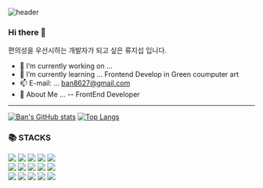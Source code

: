 ![header](https://capsule-render.vercel.app/api?type=waving&color=timeGradient&height=300&section=header&text=Jiseop%20GitHub&fontSize=90&animation=fadeIn)
### Hi there 👋
편의성을 우선시하는 개발자가 되고 싶은 류지섭 입니다.
- 🔭 I’m currently working on ...
- 🌱 I’m currently learning ... Frontend Develop in Green coumputer art 
- 📫 E-mail: ... ban8627@gmail.com
- 💬 About Me ...
-- FrontEnd Developer

---
[![Ban's GitHub stats](https://github-readme-stats.vercel.app/api?username=ban8627)](https://github.com/ban8627/github-readme-stats)
[![Top Langs](https://github-readme-stats.vercel.app/api/top-langs/?username=ban8627&layout=compact)](https://github.com/ban8627/github-readme-stats)

<div align=left><h3>📚 STACKS</h3></div>
<div align="left"> 
<img src="https://img.shields.io/badge/html5-E34F26?style=for-the-badge&logo=html5&logoColor=white">
<img src="https://img.shields.io/badge/css-1572B6?style=for-the-badge&logo=css3&logoColor=white">
<img src="https://img.shields.io/badge/Sass-CC6699?style=for-the-badge&logo=sass&logoColor=white">
<img src="https://img.shields.io/badge/javascript-F7DF1E?style=for-the-badge&logo=javascript&logoColor=white">
<img src="https://img.shields.io/badge/jquery-0769AD?style=for-the-badge&logo=jquery&logoColor=white"><br/>
<img src="https://img.shields.io/badge/vue.js-4FC08D?style=for-the-badge&logo=vue.js&logoColor=white">
<img src="https://img.shields.io/badge/react-61DAFB?style=for-the-badge&logo=react&logoColor=white">
<img src="https://img.shields.io/badge/bootstrap-7952B3?style=for-the-badge&logo=bootstrap&logoColor=white">
<img src="https://img.shields.io/badge/github-181717?style=for-the-badge&logo=github&logoColor=white">
<img src="https://img.shields.io/badge/fontawesome-339AF0?style=for-the-badge&logo=fontawesome&logoColor=white"><br/>
<img src="https://img.shields.io/badge/mongoDB-47A248?style=for-the-badge&logo=MongoDB&logoColor=white">
<img src="https://img.shields.io/badge/Adobe Photoshop-31A8FF?style=for-the-badge&logo=adobephotoshop&logoColor=white">
<img src="https://img.shields.io/badge/Adobe Illustrator-FF9A00?style=for-the-badge&logo=adobeillustrator&logoColor=white">
<img src="https://img.shields.io/badge/Figma-3F24E1E?style=for-the-badge&logo=figma&logoColor=white">

<img src="https://img.shields.io/badge/Visual Studio Code-007ACC?style=for-the-badge&logo=visualstudiocode&logoColor=white">
</div>
